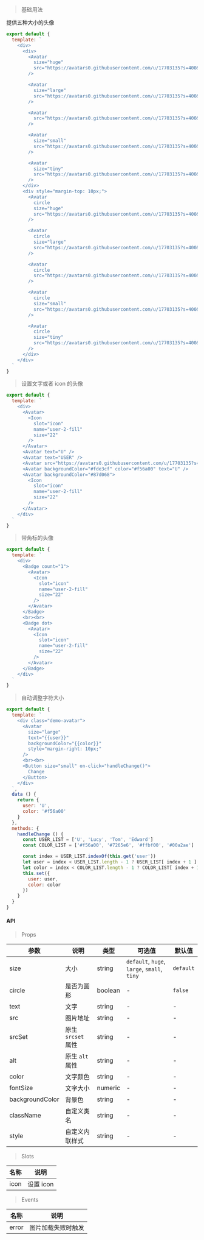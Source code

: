 > 基础用法

提供五种大小的头像

```js
export default {
  template: `
    <div>
      <div>
        <Avatar
          size="huge"
          src="https://avatars0.githubusercontent.com/u/17703135?s=400&u=612ef7e55a4394c89e2f53f8f360c9b3b2336ace&v=4"
        />

        <Avatar
          size="large"
          src="https://avatars0.githubusercontent.com/u/17703135?s=400&u=612ef7e55a4394c89e2f53f8f360c9b3b2336ace&v=4"
        />

        <Avatar
          src="https://avatars0.githubusercontent.com/u/17703135?s=400&u=612ef7e55a4394c89e2f53f8f360c9b3b2336ace&v=4"
        />

        <Avatar
          size="small"
          src="https://avatars0.githubusercontent.com/u/17703135?s=400&u=612ef7e55a4394c89e2f53f8f360c9b3b2336ace&v=4"
        />

        <Avatar
          size="tiny"
          src="https://avatars0.githubusercontent.com/u/17703135?s=400&u=612ef7e55a4394c89e2f53f8f360c9b3b2336ace&v=4"
        />
      </div>
      <div style="margin-top: 10px;">
        <Avatar
          circle
          size="huge"
          src="https://avatars0.githubusercontent.com/u/17703135?s=400&u=612ef7e55a4394c89e2f53f8f360c9b3b2336ace&v=4"
        />

        <Avatar
          circle
          size="large"
          src="https://avatars0.githubusercontent.com/u/17703135?s=400&u=612ef7e55a4394c89e2f53f8f360c9b3b2336ace&v=4"
        />

        <Avatar
          circle
          src="https://avatars0.githubusercontent.com/u/17703135?s=400&u=612ef7e55a4394c89e2f53f8f360c9b3b2336ace&v=4"
        />

        <Avatar
          circle
          size="small"
          src="https://avatars0.githubusercontent.com/u/17703135?s=400&u=612ef7e55a4394c89e2f53f8f360c9b3b2336ace&v=4"
        />

        <Avatar
          circle
          size="tiny"
          src="https://avatars0.githubusercontent.com/u/17703135?s=400&u=612ef7e55a4394c89e2f53f8f360c9b3b2336ace&v=4"
        />
      </div>
    </div>
  `
}
```

> 设置文字或者 icon 的头像

```js
export default {
  template: `
    <div>
      <Avatar>
        <Icon
          slot="icon"
          name="user-2-fill"
          size="22"
        />
      </Avatar>
      <Avatar text="U" />
      <Avatar text="USER" />
      <Avatar src="https://avatars0.githubusercontent.com/u/17703135?s=400&u=612ef7e55a4394c89e2f53f8f360c9b3b2336ace&v=4" />
      <Avatar backgroundColor="#fde3cf" color="#f56a00" text="U" />
      <Avatar backgroundColor="#87d068">
        <Icon
          slot="icon"
          name="user-2-fill"
          size="22"
        />
      </Avatar>
    </div>
  `
}
```

> 带角标的头像

```js
export default {
  template: `
    <div>
      <Badge count="1">
        <Avatar>
          <Icon
            slot="icon"
            name="user-2-fill"
            size="22"
          />
        </Avatar>
      </Badge>
      <br><br>
      <Badge dot>
        <Avatar>
          <Icon
            slot="icon"
            name="user-2-fill"
            size="22"
          />
        </Avatar>
      </Badge>
    </div>
  `
}
```

> 自动调整字符大小

```js
export default {
  template: `
    <div class="demo-avatar">
      <Avatar
        size="large"
        text="{{user}}"
        backgroundColor="{{color}}"
        style="margin-right: 10px;"
      />
      <br><br>
      <Button size="small" on-click="handleChange()">
        Change
      </Button>
    </div>
  `,
  data () {
    return {
      user: 'U',
      color: '#f56a00'
    }
  },
  methods: {
    handleChange () {
      const USER_LIST = ['U', 'Lucy', 'Tom', 'Edward']
      const COLOR_LIST = ['#f56a00', '#7265e6', '#ffbf00', '#00a2ae']

      const index = USER_LIST.indexOf(this.get('user'))
      let user = index < USER_LIST.length - 1 ? USER_LIST[ index + 1 ] : USER_LIST[ 0 ]
      let color = index < COLOR_LIST.length - 1 ? COLOR_LIST[ index + 1 ] : COLOR_LIST[ 0 ]
      this.set({
        user: user,
        color: color
      })
    }
  }
}
```

#### API

> Props

参数 | 说明 | 类型 | 可选值 | 默认值
---|---|---|---|---
size | 大小 | string | `default`, `huge`, `large`, `small`, `tiny` | `default`
circle | 是否为圆形 | boolean | - | `false`
text | 文字 | string | - | -
src | 图片地址 | string | - | -
srcSet | 原生 `srcset` 属性 | string | - | -
alt | 原生 `alt` 属性 | string | - | -
color | 文字颜色 | string | - | -
fontSize | 文字大小 | numeric | - | -
backgroundColor | 背景色 | string | - | -
className | 自定义类名 | string | - | -
style | 自定义内联样式 | string | - | -

> Slots

名称 | 说明
---|---
icon | 设置 icon

> Events

名称 | 说明
---|---
error | 图片加载失败时触发